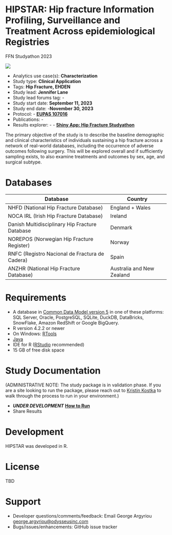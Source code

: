 # HIPSTAR: Hip fracture Information Profiling, Surveillance and Treatment Across epidemiological Registries
FFN Studyathon 2023

<img src="https://img.shields.io/badge/Study%20Status-Started-blue.svg"/>

-   Analytics use case(s): **Characterization**
-   Study type: **Clinical Application**
-   Tags: **Hip Fracture, EHDEN**
-   Study lead: **Jennifer Lane**
-   Study lead forums tag: -
-   Study start date: **September 11, 2023**
-   Study end date: -**November 30, 2023**
-   Protocol: - **[EUPAS 107016](https://www.encepp.eu/encepp/viewResource.htm?id=107016)**
-   Publications: -
-   Results explorer: -  - **[Shiny App: Hip Fracture Studyathon](https://bartsbonejointhealth.shinyapps.io/Hipstar/)**

The primary objective of the study is to describe the baseline demographic and clinical characteristics of individuals sustaining a hip fracture across a network of real-world databases, including the occurrence of adverse outcomes following surgery. This will be explored overall and if sufficiently sampling exists, to also examine treatments and outcomes by sex, age, and surgical subtype.

# Databases

| Database                              | Country |
|--------------------------------|------------------|
| NHFD (National Hip Fracture Database) | England + Wales     | 
| NOCA IRL (Irish Hip Fracture Database)| Ireland             | 
| Danish Multidisciplinary Hip Fracture Database | Denmark    | 
| NOREPOS (Norwegian Hip Fracture Register) | Norway    | 
| RNFC (Registro Nacional de Fractura de Cadera) | Spain   | 
| ANZHR (National Hip Fracture Database) | Australia and New Zealand    | 


# Requirements

-   A database in [Common Data Model version 5](https://github.com/OHDSI/CommonDataModel) in one of these platforms: SQL Server, Oracle, PostgreSQL, SQLite, DuckDB, DataBricks, SnowFlake, Amazon RedShift or Google BigQuery.
-   R version 4.2.2 or newer
-   On Windows: [RTools](http://cran.r-project.org/bin/windows/Rtools/)
-   [Java](https://java.com)
-   IDE for R ([RStudio](https://posit.co/products/open-source/rstudio/) recommended)
-   15 GB of free disk space

# Study Documentation

(ADMINISTRATIVE NOTE: The study package is in validation phase. If you are a site looking to run the package, please reach out to [Kristin Kostka](mailto:k.kostka@northeastern.edu) to walk through the process to run in your environment.)

-   ***UNDER DEVELOPMENT*** [**How to Run**](https://github.com/BartsBoneJointHealth/HipFractureStudyathon/blob/main/documentation/HowToRun.md)
-   Share Results

# Development

HIPSTAR was developed in R.

# License

TBD

# Support

-   Developer questions/comments/feedback: Email George Argyriou [george.argyriou\@odysseusinc.com](mailto:george.argyriou@odysseusinc.com)
-   Bugs/issues/enhancements: GitHub issue tracker
